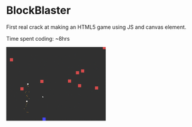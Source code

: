 # BlockBlaster
First real crack at making an HTML5 game using JS and canvas element.

Time spent coding: ~8hrs

![ScreenShot](/ScreenShot.gif?raw=true)
